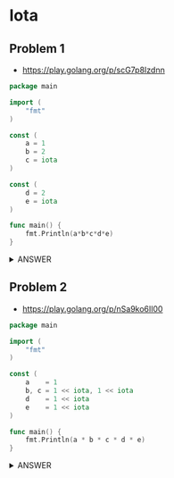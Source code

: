 # Iota

## Problem 1 

- https://play.golang.org/p/scG7p8Izdnn

```go
package main

import (
	"fmt"
)

const (
	a = 1
	b = 2
	c = iota
)

const (
	d = 2
	e = iota
)

func main() {
	fmt.Println(a*b*c*d*e)
}
```

<details>
<summary>
ANSWER
</summary>

- 8と表示される。

> Within a constant declaration, the predeclared identifier iota represents successive untyped integer constants. Its value is the index of the respective ConstSpec in that constant declaration, starting at zero. 

const宣言の中では、宣言済みの名前である`iota`は連続する型なしの整数のconstantを表します。その値は、対応する[ConstSpec](https://golang.org/ref/spec#ConstSpec)の番号です。番号は0から始まります。

ConstSpecがわかりにくいですが、

```EBNF
ConstDecl      = "const" ( ConstSpec | "(" { ConstSpec ";" } ")" ) .
ConstSpec      = IdentifierList [ [ Type ] "=" ExpressionList ] .
```

を見ると、

```go
const a = 1
const b, c = 2, 3
```

のようなコードにおいて、`a = 1` や `b, c = 2, 3`の部分のことを`ConstSpec`と呼ぶようです。

`const a = 1`のように、`ConstSpec`を含む定数宣言全体は`ConstDecl`(これがconstant declarationに相当)と定義されています。

次のように複数の`ConstSpec`を並べたものも一つの`ConstDecl`になります。

```go
const (
    c = 3
    d = 4
)
```

</details>


## Problem 2

- https://play.golang.org/p/nSa9ko6Il00

```go
package main

import (
	"fmt"
)

const (
	a    = 1
	b, c = 1 << iota, 1 << iota
	d    = 1 << iota
	e    = 1 << iota
)

func main() {
	fmt.Println(a * b * c * d * e)
}
```

<details>
<summary>
ANSWER
</summary>

- 128と表示される。

> Within a constant declaration, the predeclared identifier iota represents successive untyped integer constants. Its value is the index of the respective ConstSpec in that constant declaration, starting at zero. 

const宣言の中では、宣言済みの名前である`iota`は連続する型なしの整数のconstantを表します。その値は、対応する[ConstSpec](https://golang.org/ref/spec#ConstSpec)の番号です。番号は0から始まります。

```EBNF
ConstDecl      = "const" ( ConstSpec | "(" { ConstSpec ";" } ")" ) .
ConstSpec      = IdentifierList [ [ Type ] "=" ExpressionList ] .
```

問題の`ConstDecl`を見直してみると、次のように**4つ**の`ConstSpec`からなっていることがわかります。

```go
const (
	a    = 1 // iota = 0, a = 1 
	b, c = 1 << iota, 1 << iota // この行は1つのConstSpecであり、どちらのiotaも1となる。b == c == 2
	d    = 1 << iota // iota = 2, d = 4
	e    = 1 << iota // iota = 3, e = 8
)
```

よって`a~e`の積は、`1*2*2*4*8 = 128`となります。

</details>

